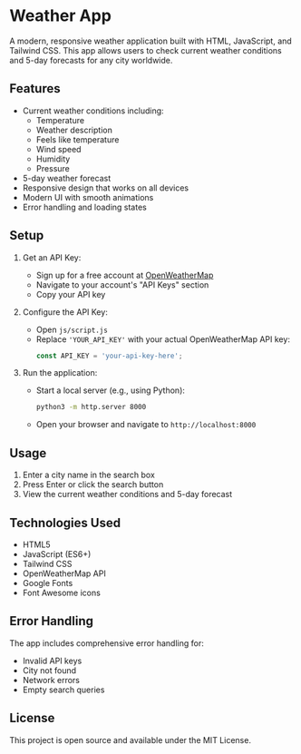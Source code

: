 # Weather App

A modern, responsive weather application built with HTML, JavaScript, and Tailwind CSS. This app allows users to check current weather conditions and 5-day forecasts for any city worldwide.

## Features

- Current weather conditions including:
  - Temperature
  - Weather description
  - Feels like temperature
  - Wind speed
  - Humidity
  - Pressure
- 5-day weather forecast
- Responsive design that works on all devices
- Modern UI with smooth animations
- Error handling and loading states

## Setup

1. Get an API Key:
   - Sign up for a free account at [OpenWeatherMap](https://openweathermap.org/api)
   - Navigate to your account's "API Keys" section
   - Copy your API key

2. Configure the API Key:
   - Open `js/script.js`
   - Replace `'YOUR_API_KEY'` with your actual OpenWeatherMap API key:
     ```javascript
     const API_KEY = 'your-api-key-here';
     ```

3. Run the application:
   - Start a local server (e.g., using Python):
     ```bash
     python3 -m http.server 8000
     ```
   - Open your browser and navigate to `http://localhost:8000`

## Usage

1. Enter a city name in the search box
2. Press Enter or click the search button
3. View the current weather conditions and 5-day forecast

## Technologies Used

- HTML5
- JavaScript (ES6+)
- Tailwind CSS
- OpenWeatherMap API
- Google Fonts
- Font Awesome icons

## Error Handling

The app includes comprehensive error handling for:
- Invalid API keys
- City not found
- Network errors
- Empty search queries

## License

This project is open source and available under the MIT License.
